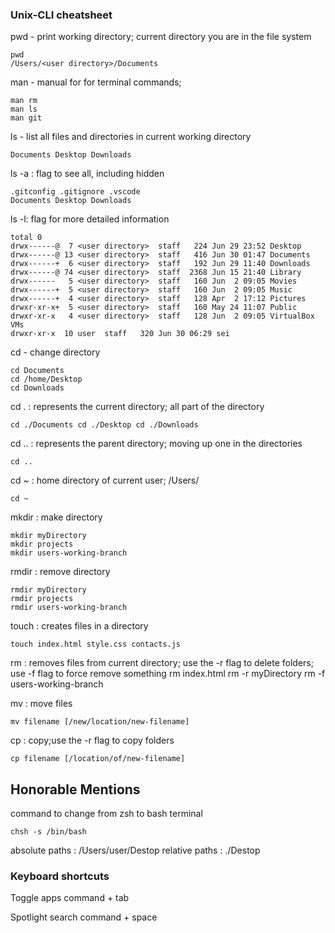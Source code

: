 ### Unix-CLI cheatsheet

pwd - print working directory; current directory you are in the file system
```
pwd
/Users/<user directory>/Documents
``` 
man - manual for for terminal commands; 
```
man rm 
man ls 
man git
```
ls - list all files and directories in current working directory
```
Documents Desktop Downloads
```
ls -a : flag to see all, including hidden
```
.gitconfig .gitignore .vscode
Documents Desktop Downloads
```
ls -l: flag for more detailed information
```
total 0
drwx------@  7 <user directory>  staff   224 Jun 29 23:52 Desktop
drwx------@ 13 <user directory>  staff   416 Jun 30 01:47 Documents
drwx------+  6 <user directory>  staff   192 Jun 29 11:40 Downloads
drwx------@ 74 <user directory>  staff  2368 Jun 15 21:40 Library
drwx------   5 <user directory>  staff   160 Jun  2 09:05 Movies
drwx------+  5 <user directory>  staff   160 Jun  2 09:05 Music
drwx------+  4 <user directory>  staff   128 Apr  2 17:12 Pictures
drwxr-xr-x+  5 <user directory>  staff   160 May 24 11:07 Public
drwxr-xr-x   4 <user directory>  staff   128 Jun  2 09:05 VirtualBox VMs
drwxr-xr-x  10 user  staff   320 Jun 30 06:29 sei
```

cd - change directory
```
cd Documents 
cd /home/Desktop 
cd Downloads
```
cd . : represents the current directory; all part of the <users name> directory
```
cd ./Documents cd ./Desktop cd ./Downloads
```
cd .. : represents the parent directory; moving up one in the directories
```
cd .. 
```
cd ~ : home directory of current user; /Users/<users name>
```
cd ~
```

mkdir : make directory
```
mkdir myDirectory 
mkdir projects 
mkdir users-working-branch
```
rmdir : remove directory
```
rmdir myDirectory 
rmdir projects 
rmdir users-working-branch
```

touch : creates files in a directory
```
touch index.html style.css contacts.js
```
rm : removes files from current directory; use the -r flag to delete folders; use -f flag to force remove something
rm index.html rm -r myDirectory rm -f users-working-branch

mv : move files
```
mv filename [/new/location/new-filename]
```

cp : copy;use the -r flag to copy folders
```
cp filename [/location/of/new-filename] 
```

## Honorable Mentions

command to change from zsh to bash terminal
```
chsh -s /bin/bash
```

absolute paths : /Users/user/Destop
relative paths : ./Destop


### Keyboard shortcuts

Toggle apps
command + tab

Spotlight search
command + space

